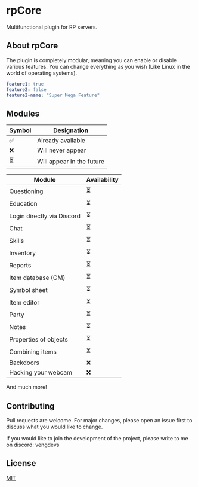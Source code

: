 # rpCore

Multifunctional plugin for RP servers.

## About rpCore

The plugin is completely modular, meaning you can enable or disable various features.
You can change everything as you wish (Like Linux in the world of operating systems).

```yaml
feature1: true
feature2: false
feature2-name: "Super Mega Feature"
```

## Modules

| Symbol | Designation |
| ------ | ----------- |
| ✅ | Already available |
| ❌ | Will never appear |
| ⏳ | Will appear in the future |

| Module                     | Availability |
| -------------------------- | ------------ |
| Questioning                | ⏳          |
| Education                  | ⏳          |
| Login directly via Discord | ⏳          |
| Chat                       | ⏳          |
| Skills                     | ⏳          |
| Inventory                  | ⏳          |
| Reports                    | ⏳          |
| Item database (GM)         | ⏳          |
| Symbol sheet               | ⏳          |
| Item editor                | ⏳          |
| Party                      | ⏳          |
| Notes                      | ⏳          |
| Properties of objects      | ⏳          |
| Combining items            | ⏳          |
| Backdoors                  | ❌          |
| Hacking your webcam        | ❌          |

And much more!

## Contributing

Pull requests are welcome. For major changes, please open an issue first
to discuss what you would like to change.

If you would like to join the development of the project, please write to me on discord: vengdevs

## License

[MIT](https://choosealicense.com/licenses/mit/)
